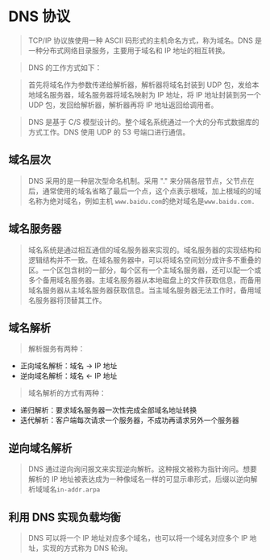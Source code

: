 # DNS 协议

> TCP/IP 协议族使用一种 ASCII 码形式的主机命名方式，称为域名。DNS 是一种分布式网络目录服务，主要用于域名和 IP 地址的相互转换。

> DNS 的工作方式如下：

> 首先将域名作为参数传递给解析器，解析器将域名封装到 UDP 包，发给本地域名服务器，域名服务器将域名映射为 IP 地址，将 IP 地址封装到另一个 UDP 包，发回给解析器，解析器再将 IP 地址返回给调用者。

> DNS 是基于 C/S 模型设计的。整个域名系统通过一个大的分布式数据库的方式工作。DNS 使用 UDP 的 53 号端口进行通信。

## 域名层次

> DNS 采用的是一种层次型命名机制。采用 "." 来分隔各层节点，父节点在后，通常使用的域名省略了最后一个点，这个点表示根域，加上根域的的域名称为绝对域名，例如主机 `www.baidu.com`的绝对域名是`www.baidu.com.`

## 域名服务器

> 域名系统是通过相互通信的域名服务器来实现的。域名服务器的实现结构和逻辑结构并不一致。在域名服务器中，可以将域名空间划分成许多不重叠的区。一个区包含树的一部分，每个区有一个主域名服务器，还可以配一个或多个备用域名服务器。主域名服务器从本地磁盘上的文件获取信息，而备用域名服务器从主域名服务器获取信息。当主域名服务器无法工作时，备用域名服务器将顶替其工作。

## 域名解析

> 解析服务有两种：

- 正向域名解析：域名 -> IP 地址
- 逆向域名解析：域名 <- IP 地址

> 域名解析的方式有两种：

- 递归解析：要求域名服务器一次性完成全部域名地址转换
- 迭代解析：客户端每次请求一个服务器，不成功再请求另外一个服务器

## 逆向域名解析

> DNS 通过逆向询问报文来实现逆向解析。这种报文被称为指针询问。想要解析的 IP 地址被表达成为一种像域名一样的可显示串形式，后缀以逆向解析域域名`in-addr.arpa`

## 利用 DNS 实现负载均衡

> DNS 可以将一个 IP 地址对应多个域名，也可以将一个域名对应多个 IP 地址，实现的方式称为 DNS 轮询。

